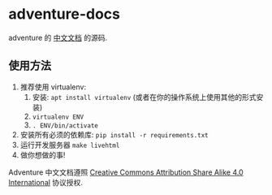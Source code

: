 # adventure-docs

adventure 的 [中文文档](https://adventure-docs.minecraft.kim/) 的源码.

## 使用方法

1. 推荐使用 virtualenv:
   1. 安装: `apt install virtualenv` (或者在你的操作系统上使用其他的形式安装)
   1. `virtualenv ENV`
   1. `. ENV/bin/activate`  
1. 安装所有必须的依赖库: `pip install -r requirements.txt`
1. 运行开发服务器 `make livehtml`
1. 做你想做的事!

Adventure 中文文档遵照 [Creative Commons Attribution Share Alike 4.0 International](https://github.com/shaokeyibb/adventure-docs-zh_CN/blob/master/license.txt) 协议授权.